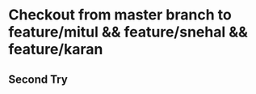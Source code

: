 <h1>Checkout from master branch to feature/mitul && feature/snehal && feature/karan</h1>
<h2> Second Try </h2>
